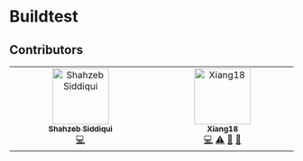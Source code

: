 # Buildtest
## Contributors

<!-- ALL-CONTRIBUTORS-LIST:START - Do not remove or modify this section -->
<!-- prettier-ignore-start -->
<!-- markdownlint-disable -->
<table>
  <tbody>
    <tr>
      <td align="center" valign="top" width="14.28%"><a href="https://www.linkedin.com/in/shahzebmsiddiqui/"><img src="https://avatars.githubusercontent.com/u/12942230?v=4?s=100" width="100px;" alt="Shahzeb Siddiqui"/><br /><sub><b>Shahzeb Siddiqui</b></sub></a><br /><a href="https://github.com/buildtesters/buildtest/commits?author=shahzebsiddiqui" title="Code">💻</a></td>
      <td align="center" valign="top" width="14.28%"><a href="https://github.com/xiang18"><img src="https://avatars.githubusercontent.com/u/39176411?v=4?s=100" width="100px;" alt="Xiang18"/><br /><sub><b>Xiang18</b></sub></a><br /><a href="https://github.com/buildtesters/buildtest/commits?author=Xiang18" title="Code">💻</a> <a href="https://github.com/buildtesters/buildtest/commits?author=Xiang18" title="Tests">⚠️</a> <a href="https://github.com/buildtesters/buildtest/commits?author=Xiang18" title="Documentation">📖</a> <a href="https://github.com/buildtesters/buildtest/issues?q=author%3AXiang18" title="Bug reports">🐛</a></td>
    </tr>
  </tbody>
</table>

<!-- markdownlint-restore -->
<!-- prettier-ignore-end -->

<!-- ALL-CONTRIBUTORS-LIST:END -->